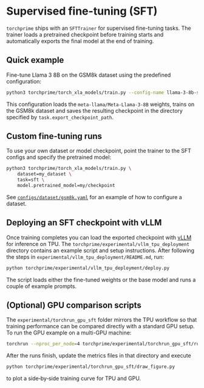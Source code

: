 # Supervised fine-tuning (SFT)

`torchprime` ships with an `SFTTrainer` for supervised fine-tuning tasks. The trainer
loads a pretrained checkpoint before training starts and automatically exports the
final model at the end of training.

## Quick example

Fine-tune Llama 3 8B on the GSM8k dataset using the predefined configuration:

```sh
python3 torchprime/torch_xla_models/train.py --config-name llama-3-8b-sft-w-gsm8k
```

This configuration loads the `meta-llama/Meta-Llama-3-8B` weights, trains on the
GSM8k dataset and saves the resulting checkpoint in the directory specified by
`task.export_checkpoint_path`.

## Custom fine-tuning runs

To use your own dataset or model checkpoint, point the trainer to the SFT configs
and specify the pretrained model:

```sh
python3 torchprime/torch_xla_models/train.py \
    dataset=my_dataset \
    task=sft \
    model.pretrained_model=my/checkpoint
```

See [`configs/dataset/gsm8k.yaml`](../torchprime/torch_xla_models/configs/dataset/gsm8k.yaml)
for an example of how to configure a dataset.

## Deploying an SFT checkpoint with vLLM

Once training completes you can load the exported checkpoint with
[vLLM](https://github.com/vllm-project/vllm) for inference on TPU. The
`torchprime/experimental/vllm_tpu_deployment` directory contains an example
script and setup instructions. After following the steps in
`experimental/vllm_tpu_deployment/README.md`, run:

```sh
python torchprime/experimental/vllm_tpu_deployment/deploy.py
```

The script loads either the fine-tuned weights or the base model and runs a
couple of example prompts.

## (Optional) GPU comparison scripts

The `experimental/torchrun_gpu_sft` folder mirrors the TPU workflow so that
training performance can be compared directly with a standard GPU setup. To run
the GPU example on a multi-GPU machine:

```sh
torchrun --nproc_per_node=4 torchprime/experimental/torchrun_gpu_sft/run_sft_gsm8k.py
```

After the runs finish, update the metrics files in that directory and execute

```sh
python torchprime/experimental/torchrun_gpu_sft/draw_figure.py
```

to plot a side‑by‑side training curve for TPU and GPU.
